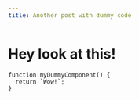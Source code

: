 ```yaml
---
title: Another post with dummy code
---
```


# Hey look at this!

```tsx
function myDummyComponent() {
  return `Wow!`;
}
```
